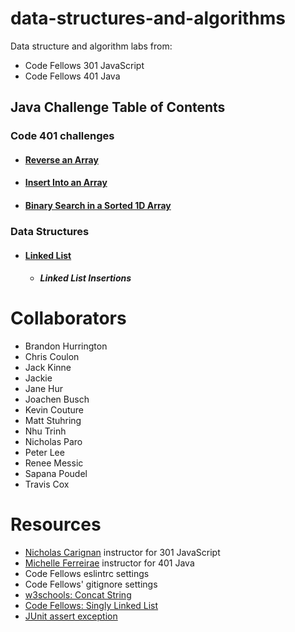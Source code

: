 # data-structures-and-algorithms

Data structure and algorithm labs from: 

* Code Fellows 301 JavaScript
* Code Fellows 401 Java

## Java Challenge Table of Contents

### Code 401 challenges
* #### [Reverse an Array](/moreREADME/arrayReverse.md)
* #### [Insert Into an Array](/moreREADME/arrayShift.md)
* #### [Binary Search in a Sorted 1D Array](/moreREADME/binarySearch.md)

### Data Structures
* #### [Linked List](/moreREADME/linkedList.md)
  * ##### Linked List Insertions

# Collaborators
<!-- list everyone I pair program with and ask questions of -->
* Brandon Hurrington
* Chris Coulon
* Jack Kinne
* Jackie 
* Jane Hur
* Joachen Busch
* Kevin Couture
* Matt Stuhring
* Nhu Trinh
* Nicholas Paro
* Peter Lee
* Renee Messic
* Sapana Poudel
* Travis Cox

# Resources
<!-- list websites referenced, tutorials, etc -->
* [Nicholas Carignan]() instructor for 301 JavaScript
* [Michelle Ferreirae]() instructor for 401 Java
* Code Fellows eslintrc settings
* Code Fellows' gitignore settings
* [w3schools: Concat String](https://www.w3schools.com/jsref/jsref_concat_string.asp)
* [Code Fellows: Singly Linked List](https://codefellows.github.io/common_curriculum/data_structures_and_algorithms/Code_401/class-05/resources/singly_linked_list.html)
* [JUnit assert exception](https://www.baeldung.com/junit-assert-exception)
